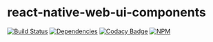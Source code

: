 # react-native-web-ui-components

[![Build Status](https://img.shields.io/travis/CareLuLu/react-native-web-ui-components/master.svg)](https://travis-ci.org/CareLuLu/react-native-web-ui-components)
[![Dependencies](https://img.shields.io/badge/dependencies-renovate-brightgreen.svg)](https://github.com/CareLuLu/react-native-web-ui-components/issues/12)
[![Codacy Badge](https://img.shields.io/codacy/grade/8663803b71b246eebe54c048a38a7a1f/dev.svg)](https://www.codacy.com/app/CareLuLu/react-native-web-ui-components?utm_source=github.com&amp;utm_medium=referral&amp;utm_content=CareLuLu/react-native-web-ui-components&amp;utm_campaign=Badge_Grade)
[![NPM](https://img.shields.io/npm/v/react-native-web-ui-components.svg)](https://www.npmjs.com/package/react-native-web-ui-components)
